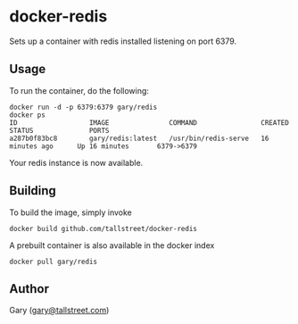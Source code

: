 # docker-redis

Sets up a container with redis installed listening on port 6379.

## Usage

To run the container, do the following:

```
docker run -d -p 6379:6379 gary/redis
docker ps
ID                  IMAGE               COMMAND                CREATED             STATUS              PORTS
a287b0f83bc8        gary/redis:latest   /usr/bin/redis-serve   16 minutes ago      Up 16 minutes       6379->6379
```

Your redis instance is now available.

## Building

To build the image, simply invoke

```
docker build github.com/tallstreet/docker-redis
```

A prebuilt container is also available in the docker index

```
docker pull gary/redis
```

## Author

Gary (<gary@tallstreet.com>)
